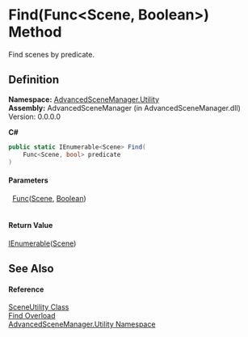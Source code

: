 # Find(Func&lt;Scene, Boolean&gt;) Method


Find scenes by predicate.



## Definition
**Namespace:** <a href="N_AdvancedSceneManager_Utility.md">AdvancedSceneManager.Utility</a>  
**Assembly:** AdvancedSceneManager (in AdvancedSceneManager.dll) Version: 0.0.0.0

**C#**
``` C#
public static IEnumerable<Scene> Find(
	Func<Scene, bool> predicate
)
```



#### Parameters
<dl><dt>  <a href="https://learn.microsoft.com/dotnet/api/system.func-2" target="_blank" rel="noopener noreferrer">Func</a>(<a href="T_AdvancedSceneManager_Models_Scene.md">Scene</a>, <a href="https://learn.microsoft.com/dotnet/api/system.boolean" target="_blank" rel="noopener noreferrer">Boolean</a>)</dt><dd> </dd></dl>

#### Return Value
<a href="https://learn.microsoft.com/dotnet/api/system.collections.generic.ienumerable-1" target="_blank" rel="noopener noreferrer">IEnumerable</a>(<a href="T_AdvancedSceneManager_Models_Scene.md">Scene</a>)

## See Also


#### Reference
<a href="T_AdvancedSceneManager_Utility_SceneUtility.md">SceneUtility Class</a>  
<a href="Overload_AdvancedSceneManager_Utility_SceneUtility_Find.md">Find Overload</a>  
<a href="N_AdvancedSceneManager_Utility.md">AdvancedSceneManager.Utility Namespace</a>  
